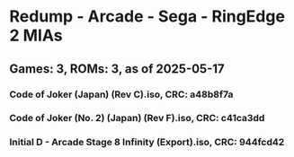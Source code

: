# Redump - Arcade - Sega - RingEdge 2 MIAs
## Games: 3, ROMs: 3, as of 2025-05-17

### Code of Joker (Japan) (Rev C).iso, CRC: a48b8f7a
### Code of Joker (No. 2) (Japan) (Rev F).iso, CRC: c41ca3dd
### Initial D - Arcade Stage 8 Infinity (Export).iso, CRC: 944fcd42
